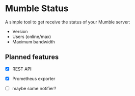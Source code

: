# Mumble Status

A simple tool to get receive the status of your Mumble server:
- Version
- Users (online/max)
- Maximum bandwidth

## Planned features
- [x] REST API
- [x] Prometheus exporter
- [ ] maybe some notifier?

